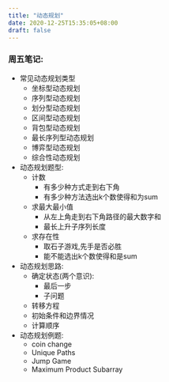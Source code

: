 ```yaml
---
title: "动态规划"
date: 2020-12-25T15:35:05+08:00
draft: false
---
```

### 周五笔记:
* 常见动态规划类型
    * 坐标型动态规划
    * 序列型动态规划
    * 划分型动态规划
    * 区间型动态规划
    * 背包型动态规划
    * 最长序列型动态规划
    * 博弈型动态规划
    * 综合性动态规划
* 动态规划题型:  
    * 计数    
      * 有多少种方式走到右下角
      * 有多少种方法选出k个数使得和为sum
    * 求最大最小值  
      * 从左上角走到右下角路径的最大数字和
      * 最长上升子序列长度
    * 求存在性  
      * 取石子游戏,先手是否必胜
      * 能不能选出k个数使得和是sum
* 动态规划思路:  
    * 确定状态(两个意识):  
      * 最后一步
      * 子问题
    * 转移方程
    * 初始条件和边界情况
    * 计算顺序 
* 动态规划例题:
    * coin change
    * Unique Paths
    * Jump Game
    * Maximum Product Subarray





